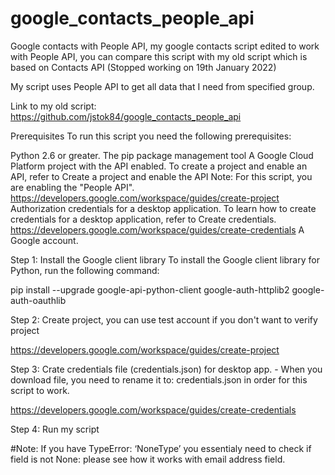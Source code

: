 # google_contacts_people_api
Google contacts with People API, my google contacts script edited to work with People API, you can compare this script with my old script which is based on Contacts API (Stopped working on 19th January 2022)

My script uses People API to get all data that I need from specified group.

Link to my old script: https://github.com/jstok84/google_contacts_people_api

Prerequisites
To run this script you need the following prerequisites:

Python 2.6 or greater.
The pip package management tool
A Google Cloud Platform project with the API enabled. To create a project and enable an API, refer to Create a project and enable the API
Note: For this script, you are enabling the "People API".
https://developers.google.com/workspace/guides/create-project
Authorization credentials for a desktop application. To learn how to create credentials for a desktop application, refer to Create credentials.
https://developers.google.com/workspace/guides/create-credentials
A Google account.

Step 1: Install the Google client library
To install the Google client library for Python, run the following command:


  pip install --upgrade google-api-python-client google-auth-httplib2 google-auth-oauthlib
 
Step 2: Create project, you can use test account if you don't want to verify project
 
 https://developers.google.com/workspace/guides/create-project
 
 
Step 3: Crate credentials file (credentials.json) for desktop app. - When you download file, you need to rename it to: credentials.json in order for this script to work.
 
 https://developers.google.com/workspace/guides/create-credentials
 
Step 4: Run my script

#Note: If you have TypeError: ‘NoneType’ you essentialy need to check if field is not None: please see how it works with email address field.
